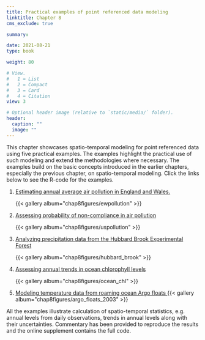```yaml
---
title: Practical examples of point referenced data modeling
linktitle: Chapter 8
cms_exclude: true

summary: 

date: 2021-08-21
type: book

weight: 80

# View.
#   1 = List
#   2 = Compact
#   3 = Card
#   4 = Citation
view: 3

# Optional header image (relative to `static/media/` folder).
header:
  caption: ""
  image: ""
---
```


This chapter showcases spatio-temporal modeling for point  referenced data using
five practical examples. The examples highlight the practical use of
such modeling and extend the methodologies where necessary. The examples
build on  the basic concepts introduced  in the earlier chapters,  especially
the previous chapter,  on spatio-temporal modeling. Click the links below to see the R-code for the examples. 
<ol>
<li> <a href="../Rcode/Chap8_ewpollution.html">Estimating annual average air pollution in England and Wales. </a>

{{< gallery album="chap8figures/ewpollution" >}}

      
<li> <a href="../Rcode/Chap8_uspollution.html">Assessing probability of non-compliance in air pollution </a>

{{< gallery album="chap8figures/uspollution" >}}

<li><a href="../Rcode/Chap8_rainfall.html">  Analyzing precipitation data from the Hubbard Brook Experimental Forest </a>

{{< gallery album="chap8figures/hubbard_brook" >}}

<li> <a href="../Rcode/Chap8_ocean_chl.html">Assessing annual trends in ocean chlorophyll levels</a>

{{< gallery album="chap8figures/ocean_chl" >}}


<li> <a href="../Rcode/Chap8_Argo.html"> Modeling temperature data from roaming ocean Argo floats </a>
{{< gallery album="chap8figures/argo_floats_2003" >}}

</ol>
<p> 
    All the examples illustrate calculation of  spatio-temporal statistics, e.g. annual levels from daily observations, trends in
annual levels along with their uncertainties. Commentary has been provided to reproduce the results and the  online supplement contains the
full code.



